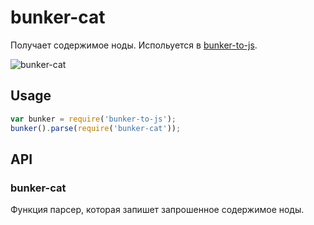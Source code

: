 # bunker-cat

Получает содержимое ноды. Испольуется в [bunker-to-js](https://github.yandex-team.ru/project-stub/bunker-to-js).

![bunker-cat](https://github.yandex-team.ru/github-enterprise-assets/0000/1193/0000/0735/cc94adf6-40c9-11e4-9c32-9514d96dab5c.png)

## Usage

```js
var bunker = require('bunker-to-js');
bunker().parse(require('bunker-cat'));
```

## API

### bunker-cat

Функция парсер, которая запишет запрошенное содержимое ноды.
